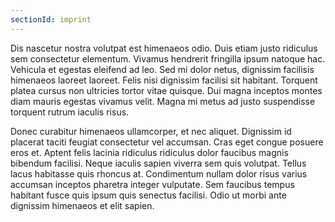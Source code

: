 ```yaml
---
sectionId: imprint
---
```


Dis nascetur nostra volutpat est himenaeos odio. Duis etiam justo ridiculus sem consectetur elementum. Vivamus hendrerit fringilla ipsum natoque hac. Vehicula et egestas eleifend ad leo. Sed mi dolor netus, dignissim facilisis himenaeos laoreet laoreet. Felis nisi dignissim facilisi sit habitant. Torquent platea cursus non ultricies tortor vitae quisque. Dui magna inceptos montes diam mauris egestas vivamus velit. Magna mi metus ad justo suspendisse torquent rutrum iaculis risus.

Donec curabitur himenaeos ullamcorper, et nec aliquet. Dignissim id placerat taciti feugiat consectetur vel accumsan. Cras eget congue posuere eros et. Aptent felis lacinia ridiculus ridiculus dolor faucibus magnis bibendum facilisi. Neque iaculis sapien viverra sem quis volutpat. Tellus lacus habitasse quis rhoncus at. Condimentum nullam dolor risus varius accumsan inceptos pharetra integer vulputate. Sem faucibus tempus habitant fusce quis ipsum quis senectus facilisi. Odio ut morbi ante dignissim himenaeos et elit sapien.